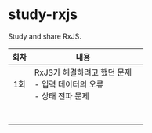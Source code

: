 # study-rxjs
Study and share RxJS.


| 회차 | 내용                                                         |      |
| :--: | ------------------------------------------------------------ | ---- |
| 1회  | RxJS가 해결하려고 했던 문제<br />- 입력 데이터의 오류<br />- 상태 전파 문제 |      |
|      |                                                              |      |
|      |                                                              |      |
|      |                                                              |      |
|      |                                                              |      |
|      |                                                              |      |
|      |                                                              |      |
|      |                                                              |      |

